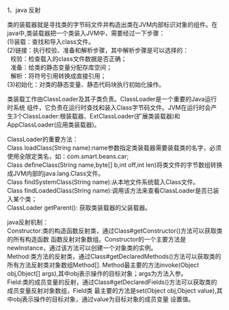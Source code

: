 1、java 反射

类的装载器就是寻找类的字节码文件并构造出类在JVM内部标识对象的组件。在java中,类装载器把一个类装入JVM中，需要经过一下步骤：<br/>
(1)装载：查找和导入class文件。<br/>
(2)链接：执行校验、准备和解析步骤，其中解析步骤是可以选择的：<br/>
    校验：检查载入的class文件数据是否正确；<br/>
    准备：给类的静态变量分配存库空间；<br/>
    解析：将符号引用转换成直接引用；<br/>
(3)初始化：对类的静态变量、静态代码块执行初始化操作。<br/>

类装载工作由ClassLoader及其子类负责。ClassLoader是一个重要的Java运行时系统 组件，它负责在运行时查找和装入Class字节码文件。JVM在运行时会产生3个ClassLoader:根装载器、ExtClassLoader(扩展类装载器)和AppClassLoader(应用类装载器)。<br/> 

 ClassLoader的重要方法：<br/>
 Class loadClass(String name):name参数指定类装载器需要装载类的名字，必须使用全限定类名，如：com.smart.beans.car;<br/>
 Class defineClass(String name,byte[] b,int off,int len)将类文件的字节数组转换成JVM内部的java.lang.Class文件。<br/>
 Class findSystemClass(String name):从本地文件系统载入Class文件。<br/>
 Class findLoadedClass(String name):调用该方法来查看ClassLoader是否已装入某个类；<br/>
 ClassLoader getParent(): 获取类装载器的父装载器。<br/>
 
 java反射机制：<br/>
 Constructor:类的构造函数反射类，通过Class#getConstructor()方法可以获取类的所有构造函数
 函数反射对象数组。Constructor的一个主要方法是newInstance，通过该方法可以创建一个对象类的实例。<br/>
 Method:类方法的反射类，通过Class#getDeclaredMethods()方法可以获取类的所有方法反射类对象数组Method[].
 Method最主要的方法invoke(Object obj,Object[] args),其中obj表示操作的目标对象；args为方法入参。<br/>
 Field:类的成员变量的反射，通过Class#getDeclaredFields()方法可以获取类的成员变量反射对象数组，Field类
 最主要的方法是set(Object obj,Object value),其中obj表示操作的目标对象，通过value为目标对象的成员变量
 设置值。<br/>
 